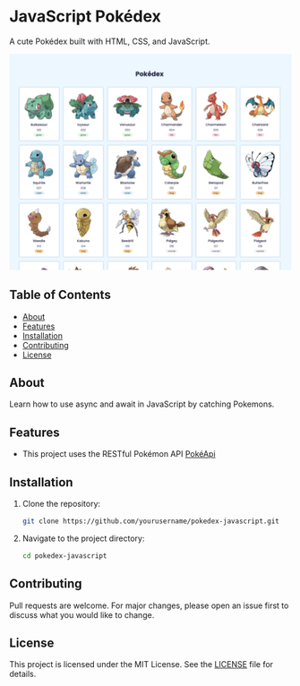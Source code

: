 # JavaScript Pokédex

A cute Pokédex built with HTML, CSS, and JavaScript.

![JavaScript Pokedex](./screenshot.png)

## Table of Contents

- [About](#about)
- [Features](#features)
- [Installation](#installation)
- [Contributing](#contributing)
- [License](#license)

## About

Learn how to use async and await in JavaScript by catching Pokemons.

## Features

- This project uses the RESTful Pokémon API [PokéApi](https://pokeapi.co/)

## Installation

1. Clone the repository:

   ```bash
   git clone https://github.com/yourusername/pokedex-javascript.git
   ```

2. Navigate to the project directory:

   ```bash
   cd pokedex-javascript
   ```

## Contributing

Pull requests are welcome. For major changes, please open an issue first to discuss what you would like to change.

## License

This project is licensed under the MIT License. See the [LICENSE](./LICENSE) file for details.
